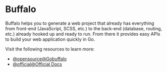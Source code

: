 # Buffalo

Buffalo helps you to generate a web project that already has everything from front-end (JavaScript, SCSS, etc.) to the back-end (database, routing, etc.) already hooked up and ready to run. From there it provides easy APIs to build your web application quickly in Go.

Visit the following resources to learn more:

- [@opensource@Gobuffalo](https://github.com/gobuffalo/buffalo)
- [@official@Official Docs](https://gobuffalo.io/)
